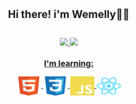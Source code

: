 <div align="center">
<h2>Hi there! i'm Wemelly👋🏼</h2>
</div>
<br>
<div align="center">
  <a href="https://github.com/wemy-nunes">
  <img height="150em" src="https://github-readme-stats.vercel.app/api?username=wemy-nunes&show_icons=true&theme=omni&include_all_commits=true&count_private=true"/>
  <img height="150em" src="https://github-readme-stats.vercel.app/api/top-langs/?username=wemy-nunes&layout=compact&langs_count=7&theme=omni"/>
</div>

</div>
<div align="center">
<h3> I'm learning: </h3>
  <img align="center" alt="Rafa-HTML" height="40" width="50" src="https://raw.githubusercontent.com/devicons/devicon/master/icons/html5/html5-original.svg">
  <img align="center" alt="Rafa-CSS" height="40" width="50" src="https://raw.githubusercontent.com/devicons/devicon/master/icons/css3/css3-original.svg">
  <img align="center" alt="Rafa-Js" height="40" width="50" src="https://raw.githubusercontent.com/devicons/devicon/master/icons/javascript/javascript-plain.svg">
  <img align="center" alt="Rafa-Js" height="40" width="50" src="https://raw.githubusercontent.com/devicons/devicon/master/icons/react/react-original.svg">
</div>

##
